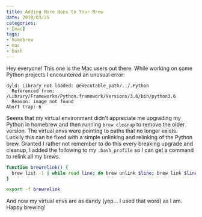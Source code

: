 ```yaml
---
title: Adding More Hops to Your Brew
date: 2018/03/25
categories:
- [mac]
tags:
- homebrew
- mac
- bash
---
```


Hey everyone! This one is the Mac users out there. While working on some Python projects I encountered an unusual error:

```
dyld: Library not loaded: @executable_path/../.Python
  Referenced from: /Library/Frameworks/Python.framework/Versions/3.6/bin/python3.6
  Reason: image not found
Abort trap: 6
```

Seems that my virtual environment didn't appreciate me upgrading my Python in homebrew and then running `brew cleanup` to remove the older version. The virtual envs were pointing to paths that no longer exists. Luckily this can be fixed with a simple unlinking and relinking of the Python brew. Granted I rather not remember to do this every breaking upgrade and cleanup, I added the following to my `.bash_profile` so I can get a command to relink all my brews.

```bash
function brewrelink() {
  brew list -1 | while read line; do brew unlink $line; brew link $line; done;
}

export -f brewrelink
```

And now my virtual envs are as dandy (yep... I used that word) as I am. Happy brewing!
